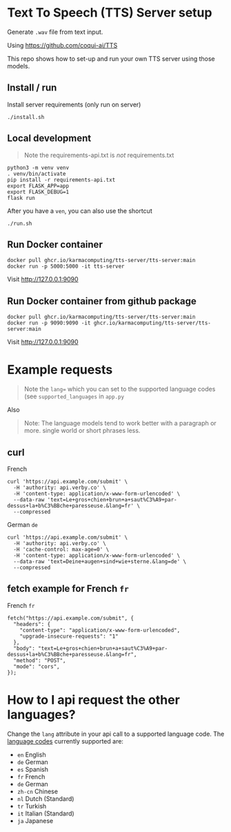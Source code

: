 # Text To Speech (TTS) Server setup

Generate `.wav` file from text input.

Using https://github.com/coqui-ai/TTS

This repo shows how to set-up and run your own
TTS server using those models.


## Install / run

Install server requirements (only run on server)
```
./install.sh
```

## Local development

> Note the requirements-api.txt is *not* requirements.txt

```
python3 -m venv venv
. venv/bin/activate
pip install -r requirements-api.txt
export FLASK_APP=app
export FLASK_DEBUG=1
flask run
```

After you have a `ven`, you can also use the shortcut
```
./run.sh
```
## Run Docker container
```
docker pull ghcr.io/karmacomputing/tts-server/tts-server:main
docker run -p 5000:5000 -it tts-server
```

Visit http://127.0.0.1:9090

## Run Docker container from github package
```
docker pull ghcr.io/karmacomputing/tts-server/tts-server:main
docker run -p 9090:9090 -it ghcr.io/karmacomputing/tts-server/tts-server:main
```
Visit http://127.0.0.1:9090

# Example requests

> Note the `lang=` which you can set to the supported language codes
  (see `supported_languages` in `app.py`

Also

> Note: The language models tend to work better with a paragraph or more.
  single world or short phrases less.

## curl

French
```
curl 'https://api.example.com/submit' \
  -H 'authority: api.verby.co' \
  -H 'content-type: application/x-www-form-urlencoded' \
  --data-raw 'text=Le+gros+chien+brun+a+saut%C3%A9+par-dessus+la+b%C3%BBche+paresseuse.&lang=fr' \
  --compressed
```

German `de`
```
curl 'https://api.example.com/submit' \
  -H 'authority: api.verby.co' \
  -H 'cache-control: max-age=0' \
  -H 'content-type: application/x-www-form-urlencoded' \
  --data-raw 'text=Deine+augen+sind+wie+sterne.&lang=de' \
  --compressed
```

## fetch example for French `fr`

French `fr`
```
fetch("https://api.example.com/submit", {
  "headers": {
    "content-type": "application/x-www-form-urlencoded",
    "upgrade-insecure-requests": "1"
  },
  "body": "text=Le+gros+chien+brun+a+saut%C3%A9+par-dessus+la+b%C3%BBche+paresseuse.&lang=fr",
  "method": "POST",
  "mode": "cors",
});
```

# How to I api request the other languages?

Change the `lang` attribute in your api call to a supported language code.
The [language codes](https://en.wikipedia.org/wiki/List_of_ISO_639-1_codes) currently supported are:

- `en` English
- `de` German
- `es` Spanish
- `fr` French
- `de` German
- `zh-cn` Chinese
- `nl` Dutch (Standard)
- `tr` Turkish
- `it` Italian (Standard)
- `ja` Japanese
